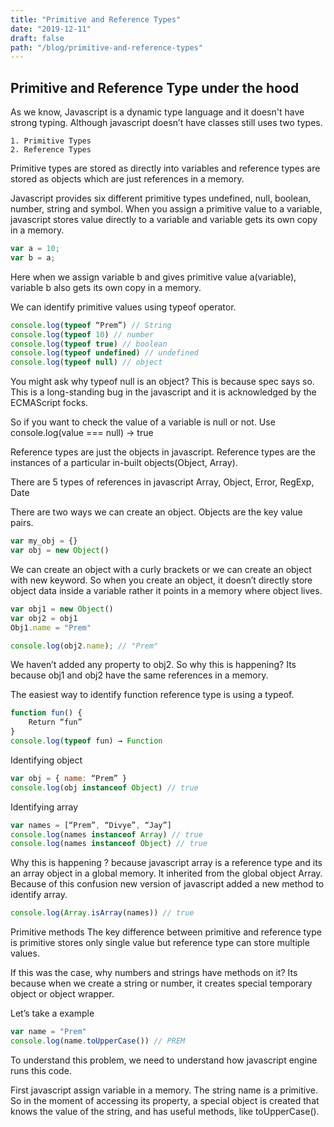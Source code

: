 ```yaml
---
title: "Primitive and Reference Types"
date: "2019-12-11"
draft: false
path: "/blog/primitive-and-reference-types"
---
```


## Primitive and Reference Type under the hood
As we know, Javascript is a dynamic type language and it doesn't have strong typing. Although javascript doesn’t have classes still uses two types. 

    1. Primitive Types
    2. Reference Types

Primitive types are stored as directly into variables and reference types are stored as objects which are just references in a memory.

Javascript provides six different primitive types undefined, null, boolean, number, string and symbol. When you assign a primitive value to a variable, javascript stores value directly to a variable and variable gets its own copy in a memory.

```js
var a = 10;
var b = a;
```

Here when we assign variable b and gives primitive value a(variable), variable b also gets its own copy in a memory. 

We can identify primitive values using typeof operator.

```js
console.log(typeof “Prem”) // String
console.log(typeof 10) // number
console.log(typeof true) // boolean
console.log(typeof undefined) // undefined
console.log(typeof null) // object
```

You might ask why typeof null is an object? This is because spec says so. This is a long-standing bug in the javascript and it is acknowledged by the ECMAScript focks. 

So if you want to check the value of a variable is null or not.
Use console.log(value === null) → true

Reference types are just the objects in javascript. Reference types are the instances of a particular in-built objects(Object, Array).

There are 5 types of references in javascript
Array, Object, Error, RegExp, Date

There are two ways we can create an object. Objects are the key value pairs. 

```js
var my_obj = {}
var obj = new Object()
``` 

We can create an object with a curly brackets or we can create an object with new keyword.
So when you create an object, it doesn’t directly store object data inside a variable rather it points in a memory where object lives. 

```js
var obj1 = new Object()
var obj2 = obj1
Obj1.name = "Prem"

console.log(obj2.name); // "Prem"
```



We haven’t added any property to obj2. So why this is happening? Its because obj1 and obj2 have the same references in a memory. 

The easiest way to identify function reference type is using a typeof.
```js
function fun() {	
	Return “fun”
} 
console.log(typeof fun) → Function
```

Identifying object
```js
var obj = { name: “Prem” }
console.log(obj instanceof Object) // true
```

Identifying array
```js
var names = [“Prem”, “Divye”, “Jay”]
console.log(names instanceof Array) // true
console.log(names instanceof Object) // true
```

Why this is happening ? because javascript array is a reference type and its an array object in a global memory. It inherited from the global object Array. Because of this confusion new version of javascript added a new method to identify array.
```js
console.log(Array.isArray(names)) // true
```

Primitive methods 
The key difference between primitive and reference type is primitive stores only single value but reference type can store multiple values.

If this was the case, why numbers and strings have methods on it?
Its because when we create a string or number, it creates special temporary object or object wrapper.

Let’s take a example
```js
var name = "Prem"
console.log(name.toUpperCase()) // PREM
```
To understand this problem, we need to understand how javascript engine runs this code.

First javascript assign variable in a memory.
The string name is a primitive. So in the moment of accessing its property, a special object is created that knows the value of the string, and has useful methods, like toUpperCase().
 
